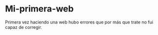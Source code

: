 # Mi-primera-web
 Primera vez haciendo una web hubo errores que por más que trate no fui capaz de corregir.

